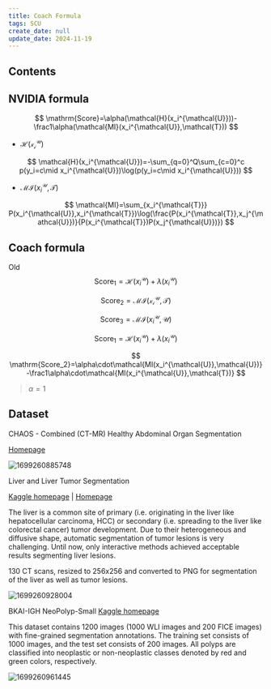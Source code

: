 ```yaml
---
title: Coach Formula
tags: SCU
create_date: null
update_date: 2024-11-19
---
```


## Contents

## NVIDIA formula

$$
\mathrm{Score}=\alpha(\mathcal{H}(x_i^{\mathcal{U}}))-\frac1\alpha(\mathcal{MI}(x_i^{\mathcal{U}},\mathcal{T}))
$$

- $\mathcal{H(x_i^{\mathcal{U}})}$

$$
\mathcal{H}(x_i^{\mathcal{U}})=-\sum_{q=0}^Q\sum_{c=0}^c p(y_i=c\mid x_i^{\mathcal{U}})\log(p(y_i=c\mid x_i^{\mathcal{U}}))
$$



- $\mathcal{MI}(x_i^{\mathcal{U}},\mathcal{T})$

$$
\mathcal{MI}=\sum_{x_i^{\mathcal{T}}} P(x_i^{\mathcal{U}},x_i^{\mathcal{T}})\log(\frac{P(x_i^{\mathcal{T}},x_j^{\mathcal{U}})}{P(x_i^{\mathcal{T}})P(x_j^{\mathcal{U}})})
$$

## Coach formula

Old
$$
\mathrm{Score_1}=\mathcal{H}(x_i^{\mathcal{U}})+\lambda(x_i^{\mathcal{U}})
$$

$$
\mathrm{Score_2}=\mathcal{MI(x_i^{\mathcal{U}},\mathcal{T})}
$$

$$
\mathrm{Score_3}=\mathcal{MI}(x_i^{\mathcal{U}},\mathcal{U})
$$


$$
\mathrm{Score_1}=\mathcal{H}(x_i^{\mathcal{U}})+\lambda(x_i^{\mathcal{U}})
$$

$$
\mathrm{Score_2}=\alpha\cdot\mathcal{MI(x_i^{\mathcal{U}},\mathcal{U})}-\frac1\alpha\cdot\mathcal{MI(x_i^{\mathcal{U}},\mathcal{T})}
$$

> $\alpha=1$

## Dataset

CHAOS - Combined (CT-MR) Healthy Abdominal Organ Segmentation

[Homepage](https://chaos.grand-challenge.org/)

![1699260885748](https://cdn.statically.io/gh/sitdownkevin/ImageHosting@main/1699260885748.png)

Liver and Liver Tumor Segmentation

[Kaggle homepage](https://www.kaggle.com/datasets/andrewmvd/lits-png) | [Homepage](https://competitions.codalab.org/competitions/17094)

The liver is a common site of primary (i.e. originating in the liver like hepatocellular carcinoma, HCC) or secondary (i.e. spreading to the liver like colorectal cancer) tumor development. Due to their heterogeneous and diffusive shape, automatic segmentation of tumor lesions is very challenging. Until now, only interactive methods achieved acceptable results segmenting liver lesions.

130 CT scans, resized to 256x256 and converted to PNG for segmentation of the liver as well as tumor lesions.

![1699260928004](https://cdn.statically.io/gh/sitdownkevin/ImageHosting@main/1699260928004.png)


BKAI-IGH NeoPolyp-Small
[Kaggle homepage](https://www.kaggle.com/c/bkai-igh-neopolyp/) 

This dataset contains 1200 images (1000 WLI images and 200 FICE images) with fine-grained segmentation annotations. The training set consists of 1000 images, and the test set consists of 200 images. All polyps are classified into neoplastic or non-neoplastic classes denoted by red and green colors, respectively. 

![1699260961445](https://cdn.statically.io/gh/sitdownkevin/ImageHosting@main/1699260961445.png)






